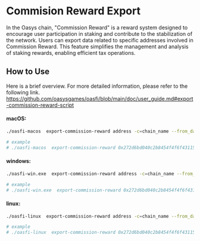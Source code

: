 # Commision Reward Export

In the Oasys chain, "Commission Reward" is a reward system 
designed to encourage user participation in staking and contribute 
to the stabilization of the network.
Users can export data related to specific addresses involved in Commission Reward. 
This feature simplifies the management and analysis of staking rewards, 
enabling efficient tax operations.

## How to Use
Here is a brief overview. For more detailed information, 
please refer to the following link.
https://github.com/oasysgames/oasfi/blob/main/doc/user_guide.md#export-commission-reward-script

#### macOS:

```bash
./oasfi-macos  export-commission-reward address -c=chain_name --from_data=2023-08-16T10:00:00 --to_data=2023-10-16T10:00:00

# example
# ./oasfi-macos  export-commission-reward 0x272d6bd040c2b8454f4f6f43115758fbe318ee2c -c=hub_mainnet 
```

#### windows:

```bash
./oasfi-win.exe  export-commission-reward address -c=chain_name --from_data=2023-08-16T10:00:00 --to_data=2023-10-16T10:00:00

# example
# ./oasfi-win.exe  export-commission-reward 0x272d6bd040c2b8454f4f6f43115758fbe318ee2c -c=hub_mainnet 
```

#### linux:

```bash
./oasfi-linux  export-commission-reward address -c=chain_name --from_data=2023-08-16T10:00:00 --to_data=2023-10-16T10:00:00

# example
# ./oasfi-linux  export-commission-reward 0x272d6bd040c2b8454f4f6f43115758fbe318ee2c -c=hub_mainnet 
```

